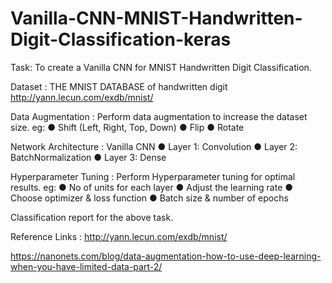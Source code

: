 # Vanilla-CNN-MNIST-Handwritten-Digit-Classification-keras
Task:  To create a Vanilla CNN for MNIST Handwritten Digit Classification.

Dataset : THE MNIST DATABASE of handwritten digit
                    http://yann.lecun.com/exdb/mnist/ 

Data Augmentation :  Perform data augmentation to increase the dataset size. 
eg:
●	Shift (Left, Right, Top, Down) 
●	Flip 
●	Rotate 

Network Architecture : Vanilla CNN 
●	 Layer 1: Convolution 
●	 Layer 2: BatchNormalization
●	 Layer 3: Dense 

Hyperparameter Tuning : Perform Hyperparameter tuning for optimal results. eg:
●	No of units for each layer
●	Adjust the learning rate 
●	Choose optimizer & loss function
●	Batch size & number of epochs

Classification report for the above task.

Reference Links : 
http://yann.lecun.com/exdb/mnist/


https://nanonets.com/blog/data-augmentation-how-to-use-deep-learning-when-you-have-limited-data-part-2/
